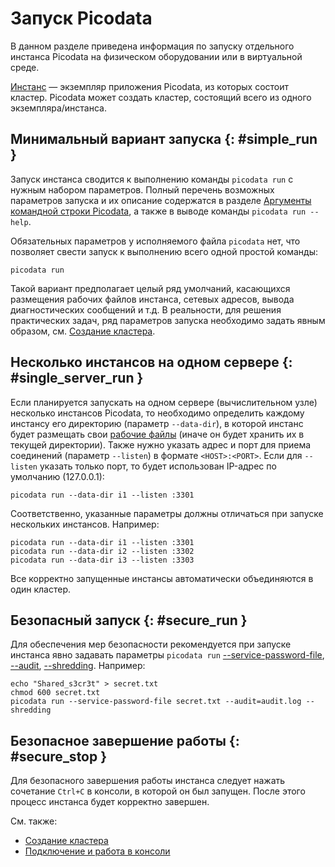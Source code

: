 # Запуск Picodata

В данном разделе приведена информация по запуску отдельного инстанса
Picodata на физическом оборудовании или в виртуальной среде.

[Инстанс](../overview/glossary.md#instance) — экземпляр приложения
Picodata, из которых состоит кластер. Picodata может создать кластер,
состоящий всего из одного экземпляра/инстанса.

## Минимальный вариант запуска {: #simple_run }

Запуск инстанса сводится к выполнению команды `picodata run` с нужным
набором параметров. Полный перечень
возможных параметров запуска и их описание содержатся в разделе
[Аргументы командной строки Picodata](../reference/cli.md), а также в выводе команды
`picodata run --help`.

Обязательных параметров у исполняемого файла `picodata` нет, что позволяет
свести запуск к выполнению всего одной простой команды:

```shell
picodata run
```

Такой вариант предполагает целый ряд умолчаний, касающихся размещения
рабочих файлов инстанса, сетевых адресов, вывода диагностических
сообщений и т.д. В реальности, для решения практических задач, ряд
параметров запуска необходимо задать явным образом, см. [Создание
кластера](../tutorial/deploy.md).

## Несколько инстансов на одном сервере {: #single_server_run }

Если планируется запускать на одном сервере (вычислительном узле)
несколько инстансов Picodata, то необходимо определить каждому инстансу
его директорию (параметр `--data-dir`), в которой инстанс будет
размещать свои [рабочие
файлы](../architecture/instance_runtime_files.md) (иначе он будет
хранить их в текущей директории). Также нужно указать адрес и порт для
приема соединений (параметр `--listen`) в формате `<HOST>:<PORT>`. Если
для `--listen` указать только порт, то будет использован IP-адрес по
умолчанию (127.0.0.1):

```shell
picodata run --data-dir i1 --listen :3301
```
Соответственно, указанные параметры должны отличаться при запуске
нескольких инстансов. Например:

```shell
picodata run --data-dir i1 --listen :3301
picodata run --data-dir i2 --listen :3302
picodata run --data-dir i3 --listen :3303
```

Все корректно запущенные инстансы автоматически объединяются в один кластер.

## Безопасный запуск {: #secure_run }

Для обеспечения мер безопасности рекомендуется при запуске инстанса явно
задавать параметры `picodata run` [--service-password-file][pwdfile],
[--audit][audit], [--shredding][shredding]. Например:

```shell
echo "Shared_s3cr3t" > secret.txt
chmod 600 secret.txt
picodata run --service-password-file secret.txt --audit=audit.log --shredding
```

[pwdfile]: ../reference/cli.md#run_service_password_file
[audit]: ../reference/cli.md#run_audit
[shredding]: ../reference/cli.md#run_shredding

## Безопасное завершение работы {: #secure_stop }

Для безопасного завершения работы инстанса следует нажать сочетание
`Ctrl+C` в консоли, в которой он был запущен. После этого процесс
инстанса будет корректно завершен.

См. также:

- [Создание кластера](deploy.md)
- [Подключение и работа в консоли](connecting.md)
